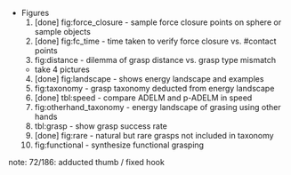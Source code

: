 * Figures
  1. [done] fig:force_closure - sample force closure points on sphere or sample objects
  2. [done] fig:fc_time - time taken to verify force closure vs. #contact points
  3. fig:distance - dilemma of grasp distance vs. grasp type mismatch
    * take 4 pictures
  4. [done] fig:landscape - shows energy landscape and examples
  5. fig:taxonomy - grasp taxonomy deducted from energy landscape
  6. [done] tbl:speed - compare ADELM and p-ADELM in speed
  7. fig:otherhand_taxonomy - energy landscape of grasing using other hands
  8. tbl:grasp - show grasp success rate 
  9. [done] fig:rare - natural but rare grasps not included in taxonomy
  10. fig:functional - synthesize functional grasping


note: 72/186: adducted thumb / fixed hook